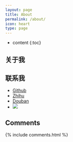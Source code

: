 ```yaml
---
layout: page
title: About
permalink: /about/
icon: heart
type: page
---
```


* content
{:toc}

## 关于我
<!-- <iframe src="https://githubbadge.appspot.com/gaohaoyang?s=1" style="border: 0;height: 142px;width: 200px;overflow: hidden;" frameBorder="0"></iframe> -->

## 联系我
* [Github](https://github.com/tldsn)
* [Zhihu](https://www.zhihu.com/people/yao-yu-jie-90)
* [Douban](https://www.douban.com/people/122400251/)
* <a target="_blank" href="http://mail.qq.com/cgi-bin/qm_share?t=qm_mailme&email=BDMwNjM2NDE3NUR1dSpna2k" style="text-decoration:none;"><img src="http://rescdn.qqmail.com/zh_CN/htmledition/images/function/qm_open/ico_mailme_01.png"/></a>

<!-- ## 友情链接 -->


## Comments
{% include comments.html %}
